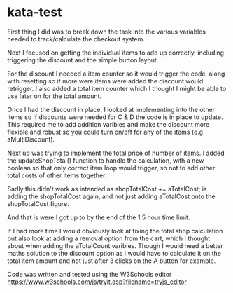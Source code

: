 # kata-test
First thing I did was to break down the task into the various variables needed to track/calculate the checkout system.

Next I focused on getting the individual items to add up correctly, including triggering the discount and the simple button layout.

For the discount I needed a item counter so it would trigger the code, along with resetting so if more were items were added the discount would retrigger. I also added a total item counter which I thought I might be able to use later on for the total amount.

Once I had the discount in place, I looked at implementing into the other items so if discounts were needed for C & D the code is in place to update. This required me to add addition varibles and make the discount more flexible and robust so you could turn on/off for any of the items (e.g aMultiDiscount).

Next up was trying to implement the total price of number of items. I added the updateShopTotal() function to handle the calculation, with a new boolean so that only correct item loop would trigger, so not to add other total costs of other items together.

Sadly this didn't work as intended as shopTotalCost += aTotalCost; is adding the shopTotalCost again, and not just adding aTotalCost onto the shopTotalCost figure.

And that is were I got up to by the end of the 1.5 hour time limit.

If I had more time I would obviously look at fixing the total shop calculation but also look at adding a removal option from the cart, which I thought about when adding the aTotalCount varibles. Though I would need a better maths solution to the discount option as I would have to calculate it on the total item amount and not just after 3 clicks on the A button for example.

Code was written and tested using the W3Schools editor https://www.w3schools.com/js/tryit.asp?filename=tryjs_editor
